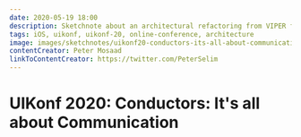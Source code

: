 ```yaml
---
date: 2020-05-19 18:00
description: Sketchnote about an architectural refactoring from VIPER from UIKonf 2020 (online conference)
tags: iOS, uikonf, uikonf-20, online-conference, architecture
image: images/sketchnotes/uikonf20-conductors-its-all-about-communication-small.jpg
contentCreator: Peter Mosaad
linkToContentCreator: https://twitter.com/PeterSelim
---
```


# UIKonf 2020: Conductors: It's all about Communication
